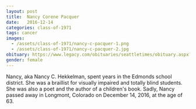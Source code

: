 ```yaml
---
layout: post
title:  Nancy Corene Pacquer
date:   2016-12-14
categories: class-of-1971
tags: cancer
images:
  - /assets/class-of-1971/nancy-c-pacquer-1.png
  - /assets/class-of-1971/nancy-c-pacquer-2.jpg
obituary: https://www.legacy.com/obituaries/seattletimes/obituary.aspx?pid=183718164
gender: female
---
```

Nancy, aka Nancy C. Hekkelman, spent years in the Edmonds school district. She was a braillist for visually impaired and totally blind students. She was also a poet and the author of a children's book. Sadly, Nancy passed away in Longmont, Colorado on December 14, 2016, at the age of 63.

